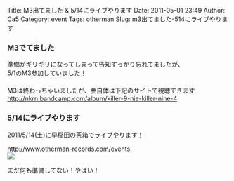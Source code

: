 Title: M3出てました & 5/14にライブやります
Date: 2011-05-01 23:49
Author: Ca5
Category: event
Tags: otherman
Slug: m3出てました-514にライブやります

  

### M3でてました

準備がギリギリになってしまって告知すっかり忘れてましたが、  
5/1のM3参加していました！  
　  
M3は終わっちゃいましたが、曲自体は下記のサイトで視聴できます  
<http://nkrn.bandcamp.com/album/killer-9-nie-killer-nine-4>

### 5/14にライブやります

2011/5/14(土)に早稲田の茶箱でライブやります！

<http://www.otherman-records.com/events>  
![](http://www.otherman-records.com/images/events/theothermanshow4.png)

まだ何も準備してない！やばい！
